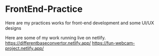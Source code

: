 # FrontEnd-Practice
Here are my practices works for front-end development and some UI/UX designs 

Here are some of my work running live on netlify.
https://differentbaseconvertor.netlify.app/
https://fun-webcam-project.netlify.app/
